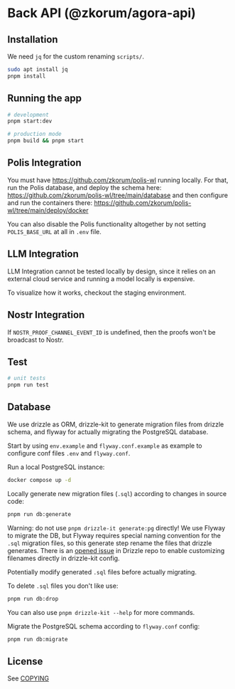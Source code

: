# Back API (@zkorum/agora-api)

## Installation

We need `jq` for the custom renaming `scripts/`.

```bash
sudo apt install jq
pnpm install
```

## Running the app

```bash
# development
pnpm start:dev

# production mode
pnpm build && pnpm start
```

## Polis Integration

You must have https://github.com/zkorum/polis-wl running locally. For that, run the Polis database, and deploy the schema here: https://github.com/zkorum/polis-wl/tree/main/database and then configure and run the containers there: https://github.com/zkorum/polis-wl/tree/main/deploy/docker

You can also disable the Polis functionality altogether by not setting `POLIS_BASE_URL` at all in `.env` file.

## LLM Integration

LLM Integration cannot be tested locally by design, since it relies on an external cloud service and running a model locally is expensive.

To visualize how it works, checkout the staging environment.

## Nostr Integration

If `NOSTR_PROOF_CHANNEL_EVENT_ID` is undefined, then the proofs won't be broadcast to Nostr.

## Test

```bash
# unit tests
pnpm run test
```

## Database

We use drizzle as ORM, drizzle-kit to generate migration files from drizzle schema, and flyway for actually migrating the PostgreSQL database.

Start by using `env.example` and `flyway.conf.example` as example to configure conf files `.env` and `flyway.conf`.

Run a local PostgreSQL instance:

```bash
docker compose up -d
```

Locally generate new migration files (`.sql`) according to changes in source code:

```bash
pnpm run db:generate
```

Warning: do not use `pnpm drizzle-it generate:pg` directly! We use Flyway to migrate the DB, but Flyway requires special naming convention for the `.sql` migration files, so this generate step rename the files that drizzle generates. There is an [opened issue](https://github.com/drizzle-team/drizzle-orm/issues/852#issuecomment-1646238813) in Drizzle repo to enable customizing filenames directly in drizzle-kit config.

Potentially modify generated `.sql` files before actually migrating.

To delete `.sql` files you don't like use:

```bash
pnpm run db:drop
```

You can also use `pnpm drizzle-kit --help` for more commands.

Migrate the PostgreSQL schema according to `flyway.conf` config:

```bash
pnpm run db:migrate
```

## License

See [COPYING](COPYING)
